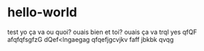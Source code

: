 # hello-world
test
yo ça va ou quoi?
ouais bien et toi?
ouais ça va
trql yes
qfQF
afqfqfsgfzG
dQef<lngaegag
qfqefjgcvjkv
faff
jbkbk
qvqg
